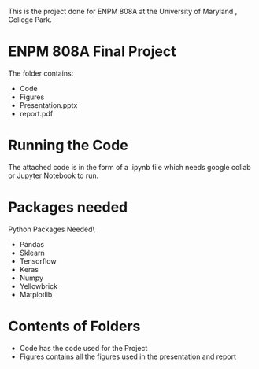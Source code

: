This is the project done for ENPM 808A at the University of Maryland , College Park. 
# ENPM 808A Final Project
The folder contains:
* Code 
* Figures
* Presentation.pptx
* report.pdf

# Running the Code 
The attached code is in the form of a .ipynb file which needs google collab or 
Jupyter Notebook to run.

# Packages needed
Python Packages Needed\
* Pandas
* Sklearn
* Tensorflow
* Keras
* Numpy
* Yellowbrick
* Matplotlib

# Contents of Folders
* Code has the code used for the Project
* Figures contains all the figures used in the presentation and report

